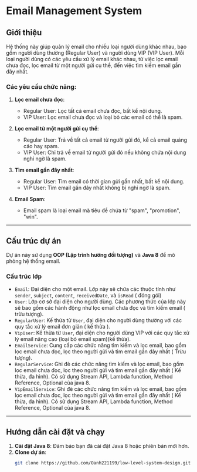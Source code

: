 # Email Management System

## Giới thiệu
Hệ thống này giúp quản lý email cho nhiều loại người dùng khác nhau, bao gồm người dùng thường (Regular User) và người dùng VIP (VIP User). Mỗi loại người dùng có các yêu cầu xử lý email khác nhau, từ việc lọc email chưa đọc, lọc email từ một người gửi cụ thể, đến việc tìm kiếm email gần đây nhất.

### Các yêu cầu chức năng:
1. **Lọc email chưa đọc**:
    - Regular User: Lọc tất cả email chưa đọc, bất kể nội dung.
    - VIP User: Lọc email chưa đọc và loại bỏ các email có thể là spam.

2. **Lọc email từ một người gửi cụ thể**:
    - Regular User: Trả về tất cả email từ người gửi đó, kể cả email quảng cáo hay spam.
    - VIP User: Chỉ trả về email từ người gửi đó nếu không chứa nội dung nghi ngờ là spam.

3. **Tìm email gần đây nhất**:
    - Regular User: Tìm email có thời gian gửi gần nhất, bất kể nội dung.
    - VIP User: Tìm email gần đây nhất không bị nghi ngờ là spam.

4. **Email Spam**:
    - Email spam là loại email mà tiêu đề chứa từ "spam", "promotion", "win".

---

## Cấu trúc dự án

Dự án này sử dụng **OOP (Lập trình hướng đối tượng)** và **Java 8** để mô phỏng hệ thống email.


### Cấu trúc lớp

- `Email`: Đại diện cho một email. Lớp này sẽ chứa các thuộc tính như `sender`, `subject`, `content`, `receivedDate`, và `isRead` ( đóng gói)
- `User`: Lớp cơ sở đại diện cho người dùng. Các phương thức của lớp này sẽ bao gồm các hành động như lọc email chưa đọc và tìm kiếm email ( trừu tượng).
- `RegularUser`: Kế thừa từ `User`, đại diện cho người dùng thường với các quy tắc xử lý email đơn giản ( kế thừa ).
- `VipUser`: Kế thừa từ `User`, đại diện cho người dùng VIP với các quy tắc xử lý email nâng cao (loại bỏ email spam)(kế thừa).
- `EmailService`: Cung cấp các chức năng tìm kiếm và lọc email, bao gồm lọc email chưa đọc, lọc theo người gửi và tìm email gần đây nhất ( Trừu tượng).
- `RegularService`: Ghi đè các chức năng tìm kiếm và lọc email, bao gồm lọc email chưa đọc, lọc theo người gửi và tìm email gần đây nhất ( Kế thừa, đa hình).
  Có sử dụng Stream API,  Lambda function, Method Reference, Optional của java 8.
- `VipEmailService`: Ghi đè các chức năng tìm kiếm và lọc email, bao gồm lọc email chưa đọc, lọc theo người gửi và tìm email gần đây nhất ( Kế thừa, đa hình).
  Có sử dụng Stream API,  Lambda function, Method Reference, Optional của java 8.  
---

## Hướng dẫn cài đặt và chạy

1. **Cài đặt Java 8**: Đảm bảo bạn đã cài đặt Java 8 hoặc phiên bản mới hơn.
2. **Clone dự án**:
   ```bash
   git clone https://github.com/Oanh221199/low-level-system-design.git
